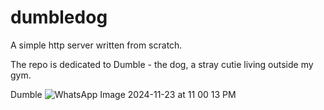 # dumbledog
A simple http server written from scratch.

The repo is dedicated to Dumble - the dog, a stray cutie living outside my gym.


Dumble
![WhatsApp Image 2024-11-23 at 11 00 13 PM](https://github.com/user-attachments/assets/932a3288-1480-4f85-a46c-529e3be790c4)

